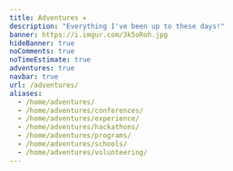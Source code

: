 ```yaml
---
title: Adventures ✈️
description: "Everything I've been up to these days!"
banner: https://i.imgur.com/3k5oRoh.jpg
hideBanner: true
noComments: true
noTimeEstimate: true
adventures: true
navbar: true
url: /adventures/
aliases:
  - /home/adventures/
  - /home/adventures/conferences/
  - /home/adventures/experience/
  - /home/adventures/hackathons/
  - /home/adventures/programs/
  - /home/adventures/schools/
  - /home/adventures/volunteering/
---
```

